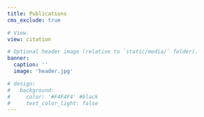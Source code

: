 ```yaml
---
title: Publications
cms_exclude: true

# View.
view: citation

# Optional header image (relative to `static/media/` folder).
banner:
  caption: ''
  image: 'header.jpg'

# design:
#   background:
#     color: '#F4F4F4' #black
#     text_color_light: false
---
```

